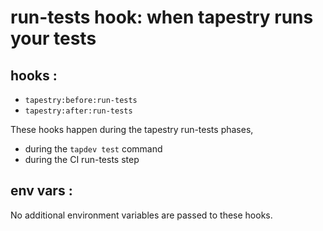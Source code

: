 # run-tests hook: when tapestry runs your tests

## hooks :
* `tapestry:before:run-tests`
* `tapestry:after:run-tests`

These hooks happen during the tapestry run-tests phases,

* during the `tapdev test` command
* during the CI run-tests step

## env vars :

No additional environment variables are passed to these hooks.

